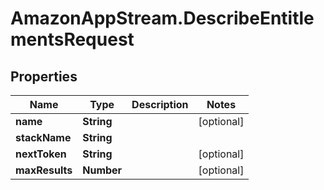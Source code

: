 # AmazonAppStream.DescribeEntitlementsRequest

## Properties

Name | Type | Description | Notes
------------ | ------------- | ------------- | -------------
**name** | **String** |  | [optional] 
**stackName** | **String** |  | 
**nextToken** | **String** |  | [optional] 
**maxResults** | **Number** |  | [optional] 


